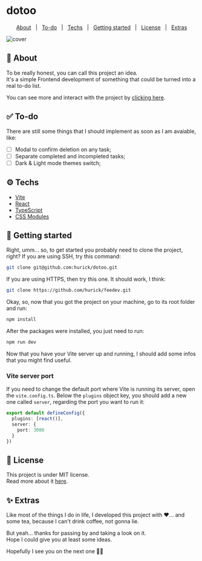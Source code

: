 # dotoo

<p align="center">
  <a href="#-about">About</a>&nbsp;&nbsp;&nbsp;|&nbsp;&nbsp;
  <a href="#-to-do">To-do</a>&nbsp;&nbsp;&nbsp;|&nbsp;&nbsp;
  <a href="#%EF%B8%8F-techs">Techs</a>&nbsp;&nbsp;&nbsp;|&nbsp;&nbsp;
  <a href="#-getting-started">Getting started</a>&nbsp;&nbsp;&nbsp;|&nbsp;&nbsp;
  <a href="#-license">License</a>&nbsp;&nbsp;&nbsp;|&nbsp;&nbsp;
  <a href="#-extras">Extras</a>
</p>

![cover](https://user-images.githubusercontent.com/14249327/193167809-66db58e0-29a4-4c63-a910-13ada37c4c71.png)

## 🤔 About

To be really honest, you can call this project an idea.  
It's a simple Frontend development of something that could be turned into a real to-do list.

You can see more and interact with the project by <a href="https://dotoo.vercel.app" title="Access dotoo project website">clicking here</a>.

## ✅ To-do

There are still some things that I should implement as soon as I am avaiable, like:

- [ ] Modal to confirm deletion on any task;
- [ ] Separate completed and incompleted tasks;
- [ ] Dark & Light mode themes switch;

## ⚙️ Techs

- <a target="_blank" href="https://vitejs.dev" title="Vite">Vite</a>
- <a target="_blank" href="https://reactjs.org" title="React">React</a>
- <a target="_blank" href="https://typescriptlang.org" title="TypeScript">TypeScript</a>
- <a target="_blank" href="https://github.com/css-modules/css-modules" title="CSS Modules">CSS Modules</a>

## 🚀 Getting started

Right, umm... so, to get started you probably need to clone the project, right? If you are using SSH, try this command:

```bash
git clone git@github.com:hurick/dotoo.git
```

If you are using HTTPS, then try this one. It should work, I think:

```bash
git clone https://github.com/hurick/feedev.git
```

Okay, so, now that you got the project on your machine, go to its root folder and run:

```bash
npm install
```

After the packages were installed, you just need to run:

```bash
npm run dev
```

Now that you have your Vite server up and running, I should add some infos that you might find useful.

### Vite server port

If you need to change the default port where Vite is running its server, open the `vite.config.ts`. Below the `plugins` object key, you should add a new one called `server`, regarding the port you want to run it:

```ts
export default defineConfig({
  plugins: [react()],
  server: {
    port: 3000
  }
})
```

## 📃 License

This project is under MIT license.  
Read more about it <a target="_blank" href="https://github.com/hurick/dotoo/blob/main/LICENSE" title="MIT License file">here</a>.

## ✨ Extras

Like most of the things I do in life, I developed this project with ❤️... and some tea, because I can't drink coffee, not gonna lie.

But yeah... thanks for passing by and taking a look on it.  
Hope I could give you at least some ideas.

Hopefully I see you on the next one 👋🏻
